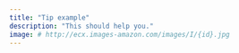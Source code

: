 ```yaml
---
title: "Tip example"
description: "This should help you."
image: # http://ecx.images-amazon.com/images/I/{id}.jpg
---
```

